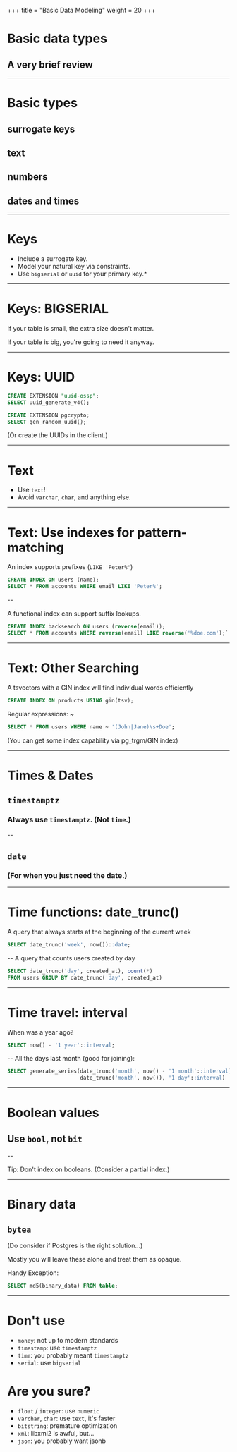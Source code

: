 +++
title = "Basic Data Modeling"
weight = 20
+++

# Basic data types
## A very brief review

---

# Basic types

## surrogate keys
## text
## numbers
## dates and times

---
# Keys

 * Include a surrogate key.
 * Model your natural key via constraints.
 * Use `bigserial` or `uuid` for your primary key.*

---

# Keys: BIGSERIAL

If your table is small, the extra size doesn't matter.

If your table is big, you're going to need it anyway.

---

# Keys: UUID

````sql
CREATE EXTENSION "uuid-ossp";
SELECT uuid_generate_v4();
````

````sql
CREATE EXTENSION pgcrypto;
SELECT gen_random_uuid();
````

(Or create the UUIDs in the client.)

---
# Text

 * Use `text`!
 * Avoid `varchar`, `char`, and anything else.

---
# Text: Use indexes for pattern-matching

An index supports prefixes (`LIKE 'Peter%'`)
````sql
CREATE INDEX ON users (name);
SELECT * FROM accounts WHERE email LIKE 'Peter%';
````

--

A functional index can support suffix lookups.
````sql
CREATE INDEX backsearch ON users (reverse(email));
SELECT * FROM accounts WHERE reverse(email) LIKE reverse('%doe.com');`
````

---

# Text: Other Searching

A tsvectors with a GIN index will find individual words efficiently
````sql
CREATE INDEX ON products USING gin(tsv);
````

Regular expressions: ~
````sql
SELECT * FROM users WHERE name ~ '(John|Jane)\s+Doe';
```` 

(You can get some index capability via pg_trgm/GIN index)


---
# Times & Dates

## `timestamptz`
### Always use `timestamptz`. (Not `time`.)

--
## `date`
### (For when you just need the date.)

---
# Time functions: date_trunc()

A query that always starts at the beginning of the current week
````sql
SELECT date_trunc('week', now())::date;
````

--
A query that counts users created by day
````sql
SELECT date_trunc('day', created_at), count(*)
FROM users GROUP BY date_trunc('day', created_at)
````

---
# Time travel: interval

When was a year ago?
````sql
SELECT now() - '1 year'::interval;
````
--
All the days last month (good for joining):
````sql
SELECT generate_series(date_trunc('month', now() - '1 month'::interval),
                       date_trunc('month', now()), '1 day'::interval)
````

---
# Boolean values

## Use `bool`, not `bit`

--

Tip: Don't index on booleans. (Consider a partial index.)

---
# Binary data

## `bytea` 

(Do consider if Postgres is the right solution...)

Mostly you will leave these alone and treat them as opaque.

Handy Exception: 
````sql
SELECT md5(binary_data) FROM table;
````

---
# Don't use

 * `money`: not up to modern standards
 * `timestamp`: use `timestamptz`
 * `time`: you probably meant `timestamptz`
 * `serial`: use `bigserial`

# Are you sure?

 * `float` / `integer`: use `numeric`
 * `varchar`, `char`: use `text`, it's faster
 * `bitstring`: premature optimization
 * `xml`: libxml2 is awful, but...
 * `json`: you probably want jsonb 


